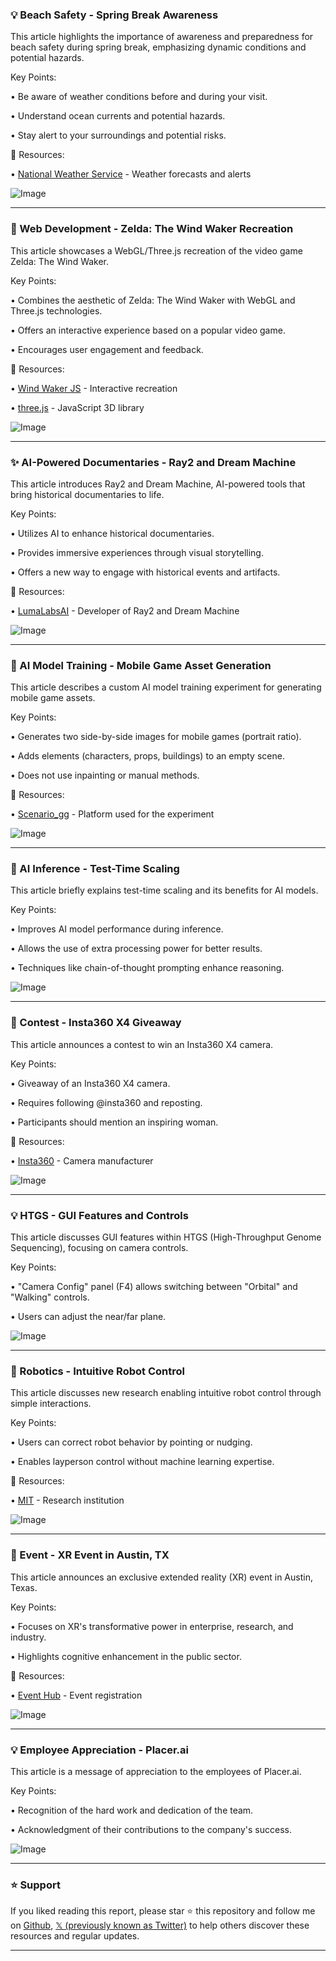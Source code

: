 ### 💡 Beach Safety - Spring Break Awareness

This article highlights the importance of awareness and preparedness for beach safety during spring break, emphasizing dynamic conditions and potential hazards.

Key Points:

•  Be aware of weather conditions before and during your visit.


•  Understand ocean currents and potential hazards.


•  Stay alert to your surroundings and potential risks.


🔗 Resources:

• [National Weather Service](https://x.com/NWS) - Weather forecasts and alerts


![Image](https://pbs.twimg.com/ext_tw_video_thumb/1899090059116032000/pu/img/JAgjhF6EdCqq_-aW.jpg)

---
### 🤖 Web Development - Zelda: The Wind Waker Recreation

This article showcases a WebGL/Three.js recreation of the video game Zelda: The Wind Waker.

Key Points:

•  Combines the aesthetic of Zelda: The Wind Waker with WebGL and Three.js technologies.


•  Offers an interactive experience based on a popular video game.


•  Encourages user engagement and feedback.


🔗 Resources:

• [Wind Waker JS](https://wind-waker-js.vercel.app) -  Interactive recreation


• [three.js](https://x.com/threejs) - JavaScript 3D library


![Image](https://pbs.twimg.com/ext_tw_video_thumb/1710320598348451840/pu/img/LeV549hMJpRd4rzu.jpg)

---
### ✨ AI-Powered Documentaries - Ray2 and Dream Machine

This article introduces Ray2 and Dream Machine, AI-powered tools that bring historical documentaries to life.

Key Points:

•  Utilizes AI to enhance historical documentaries.


•  Provides immersive experiences through visual storytelling.


•  Offers a new way to engage with historical events and artifacts.


🔗 Resources:

• [LumaLabsAI](https://x.com/LumaLabsAI) - Developer of Ray2 and Dream Machine


![Image](https://pbs.twimg.com/ext_tw_video_thumb/1898495625408253952/pu/img/aI1r0jYJ14TUjPUF.jpg)

---
### 🤖 AI Model Training - Mobile Game Asset Generation

This article describes a custom AI model training experiment for generating mobile game assets.

Key Points:

•  Generates two side-by-side images for mobile games (portrait ratio).


•  Adds elements (characters, props, buildings) to an empty scene.


•  Does not use inpainting or manual methods.


🔗 Resources:

• [Scenario_gg](https://x.com/Scenario_gg) - Platform used for the experiment


![Image](https://pbs.twimg.com/ext_tw_video_thumb/1898491730661363712/pu/img/ReJZKL1edeVLqo_e.jpg)

---
### 🤖 AI Inference - Test-Time Scaling

This article briefly explains test-time scaling and its benefits for AI models.

Key Points:

•  Improves AI model performance during inference.


•  Allows the use of extra processing power for better results.


•  Techniques like chain-of-thought prompting enhance reasoning.


![Image](https://pbs.twimg.com/media/Glh72nrXgAAR3MA.jpg)

---
### 🚀 Contest - Insta360 X4 Giveaway

This article announces a contest to win an Insta360 X4 camera.

Key Points:

•  Giveaway of an Insta360 X4 camera.


•  Requires following @insta360 and reposting.


•  Participants should mention an inspiring woman.


🔗 Resources:

• [Insta360](https://x.com/insta360) - Camera manufacturer


![Image](https://pbs.twimg.com/media/Glh72nrXgAAR3MA.jpg)

---
### 💡 HTGS - GUI Features and Controls

This article discusses GUI features within HTGS (High-Throughput Genome Sequencing), focusing on camera controls.

Key Points:

•  "Camera Config" panel (F4) allows switching between "Orbital" and "Walking" controls.


•  Users can adjust the near/far plane.


![Image](https://pbs.twimg.com/media/Glh72nrXgAAR3MA.jpg)

---
### 🤖 Robotics - Intuitive Robot Control

This article discusses new research enabling intuitive robot control through simple interactions.


Key Points:

•  Users can correct robot behavior by pointing or nudging.


•  Enables layperson control without machine learning expertise.



🔗 Resources:

• [MIT](https://x.com/MIT) - Research institution


![Image](https://pbs.twimg.com/media/Glc7ZqBW8AEjc3w?format=jpg&name=small)

---
### 🚀 Event - XR Event in Austin, TX

This article announces an exclusive extended reality (XR) event in Austin, Texas.


Key Points:

•  Focuses on XR's transformative power in enterprise, research, and industry.


•  Highlights cognitive enhancement in the public sector.


🔗 Resources:

• [Event Hub](https://hubs.la/Q039RSkm0) - Event registration


![Image](https://pbs.twimg.com/media/GlckjAAXQAAP29E?format=jpg&name=small)

---
### 💡 Employee Appreciation - Placer.ai

This article is a message of appreciation to the employees of Placer.ai.

Key Points:

•  Recognition of the hard work and dedication of the team.


•  Acknowledgment of their contributions to the company's success.



![Image](https://pbs.twimg.com/media/Glcke9oWIAAchaV?format=jpg&name=small)


---

### ⭐️ Support

If you liked reading this report, please star ⭐️ this repository and follow me on [Github](https://github.com/Drix10), [𝕏 (previously known as Twitter)](https://x.com/DRIX_10_) to help others discover these resources and regular updates.

---